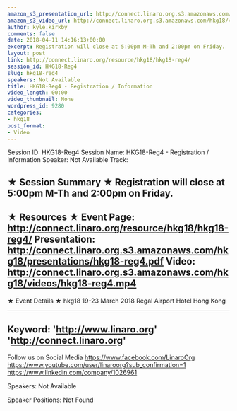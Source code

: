 ```yaml
---
amazon_s3_presentation_url: http://connect.linaro.org.s3.amazonaws.com/hkg18/presentations/hkg18-reg4.pdf
amazon_s3_video_url: http://connect.linaro.org.s3.amazonaws.com/hkg18/videos/hkg18-reg4.mp4
author: kyle.kirkby
comments: false
date: 2018-04-11 14:16:13+00:00
excerpt: Registration will close at 5:00pm M-Th and 2:00pm on Friday.
layout: post
link: http://connect.linaro.org/resource/hkg18/hkg18-reg4/
session_id: HKG18-Reg4
slug: hkg18-reg4
speakers: Not Available
title: HKG18-Reg4 - Registration / Information
video_length: 00:00
video_thumbnail: None
wordpress_id: 9280
categories:
- hkg18
post_format:
- Video
---
```


Session ID: HKG18-Reg4
Session Name: HKG18-Reg4 - Registration / Information
Speaker: Not Available
Track: 


★ Session Summary ★
Registration will close at 5:00pm M-Th and 2:00pm on Friday.
---------------------------------------------------
★ Resources ★
Event Page: http://connect.linaro.org/resource/hkg18/hkg18-reg4/
Presentation: http://connect.linaro.org.s3.amazonaws.com/hkg18/presentations/hkg18-reg4.pdf
Video: http://connect.linaro.org.s3.amazonaws.com/hkg18/videos/hkg18-reg4.mp4
 ---------------------------------------------------
★ Event Details ★
hkg18
19-23 March 2018 
Regal Airport Hotel Hong Kong

---------------------------------------------------
Keyword: 
'http://www.linaro.org'
'http://connect.linaro.org'
---------------------------------------------------
Follow us on Social Media
https://www.facebook.com/LinaroOrg
https://www.youtube.com/user/linaroorg?sub_confirmation=1
https://www.linkedin.com/company/1026961

Speakers: Not Available

Speaker Positions: Not Found


